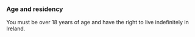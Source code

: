 ###  Age and residency

You must be over 18 years of age and have the right to live indefinitely in
Ireland.
